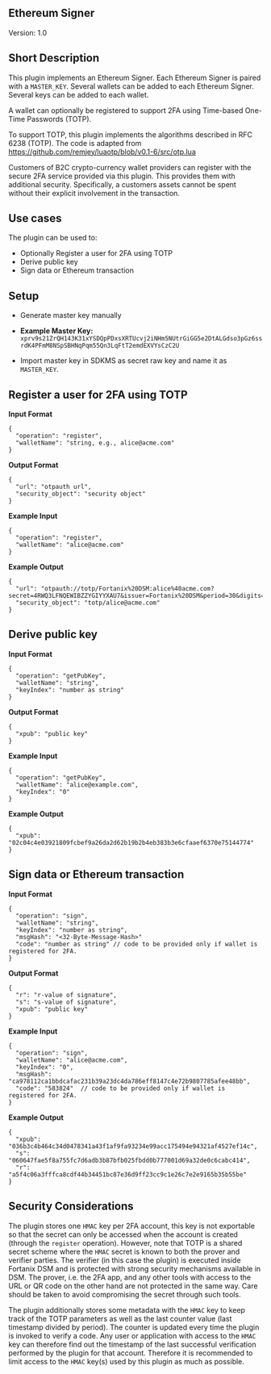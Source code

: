## Ethereum Signer

Version: 1.0

## Short Description


This plugin implements an Ethereum Signer. Each Ethereum Signer is paired with a `MASTER_KEY`. Several wallets can be added to each Ethereum Signer. Several keys can be added to each wallet.

A wallet can optionally be registered to support 2FA using Time-based One-Time Passwords (TOTP). 

To support TOTP, this plugin implements the algorithms described in RFC 6238 (TOTP). The code is adapted from https://github.com/remjey/luaotp/blob/v0.1-6/src/otp.lua

Customers of B2C crypto-currency wallet providers can register with the secure 2FA service provided via this plugin. This provides them with additional security. Specifically, a customers assets cannot be spent without their explicit involvement in the transaction.  


## Use cases

The plugin can be used to:

 - Optionally Register a user for 2FA using TOTP
 - Derive public key
 - Sign data or Ethereum transaction

## Setup

 - Generate master key manually

 - **Example Master Key:** `xprv9s21ZrQH143K31xYSDQpPDxsXRTUcvj2iNHm5NUtrGiGG5e2DtALGdso3pGz6ssrdK4PFmM8NSpSBHNqPqm55Qn3LqFtT2emdEXVYsCzC2U`

 - Import master key in SDKMS as secret raw key and name it as `MASTER_KEY`.

## Register a user for 2FA using TOTP

 **Input Format**

```
{
  "operation": "register",
  "walletName": "string, e.g., alice@acme.com"
}
```

**Output Format**

```
{
  "url": "otpauth url",
  "security_object": "security object"
}
```

**Example Input**

```
{
  "operation": "register",
  "walletName": "alice@acme.com"
}
```

**Example Output**

```
{
  "url": "otpauth://totp/Fortanix%20DSM:alice%40acme.com?secret=4RWQ3LFNQEWIBZZYGIYYXAU7&issuer=Fortanix%20DSM&period=30&digits=6&algorithm=SHA1",
  "security_object": "totp/alice@acme.com"
}
```


## Derive public key

 **Input Format**

```
{
  "operation": "getPubKey",
  "walletName": "string",
  "keyIndex": "number as string"
}
```


**Output Format**

```
{
  "xpub": "public key"
}
```

**Example Input**

```
{
  "operation": "getPubKey",
  "walletName": "alice@example.com",
  "keyIndex": "0"
}
```

 **Example Output**

```
{
  "xpub": "02c04c4e03921809fcbef9a26da2d62b19b2b4eb383b3e6cfaaef6370e75144774"
}
```

## Sign data or Ethereum transaction

 **Input Format**

```
{
  "operation": "sign",
  "walletName": "string",
  "keyIndex": "number as string",
  "msgHash": "<32-Byte-Message-Hash>"
  "code": "number as string" // code to be provided only if wallet is registered for 2FA.
}
```


**Output Format**

```
{
  "r": "r-value of signature",
  "s": "s-value of signature",
  "xpub": "public key"
}
```


**Example Input**

```
{
  "operation": "sign",
  "walletName": "alice@acme.com",
  "keyIndex": "0",
  "msgHash": "ca978112ca1bbdcafac231b39a23dc4da786eff8147c4e72b9807785afee48bb",
  "code": "583824"  // code to be provided only if wallet is registered for 2FA.
}
```

**Example Output**

```
{
  "xpub": "036b3c4b464c34d0478341a43f1af9fa93234e99acc175494e94321af4527ef14c",
  "s": "060647fae5f8a755fc7d6adb3b87bfb025fbdd0b777001d69a32de0c6cabc414",
  "r": "a5f4c06a3fffca8cdf44b34451bc87e36d9ff23cc9c1e26c7e2e9165b35b55be"
}
```


## Security Considerations

The plugin stores one `HMAC` key per 2FA account, this key is not exportable so that the secret can only be accessed when the account is created (through the `register` operation). However, note that TOTP is a shared secret scheme where the `HMAC` secret is known to both the prover and verifier parties. The verifier (in this case the plugin) is executed inside Fortanix DSM and is protected with strong security mechanisms available in DSM. The prover, i.e. the 2FA app, and any other tools with access to the URL or QR code on the other hand are not protected in the same way. Care should be taken to avoid compromising the secret through such tools.

The plugin additionally stores some metadata with the `HMAC` key to keep track of the TOTP parameters as well as the last counter value (last timestamp divided by period). The counter is updated every time the plugin is invoked to verify a code. Any user or application with access to the `HMAC` key can therefore find out the timestamp of the last successful verification performed by the plugin for that account. Therefore it is recommended to limit access to the `HMAC` key(s) used by this plugin as much as possible.